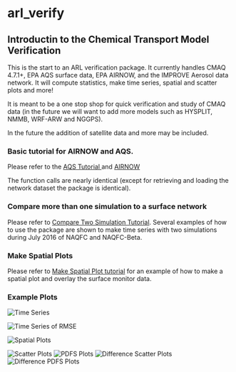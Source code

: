 # arl_verify
## Introductin to the Chemical Transport Model Verification


This is the start to an ARL verification package.  It currently handles CMAQ 4.7.1+, EPA AQS surface data, EPA AIRNOW, and the IMPROVE Aerosol data network.  It will compute statistics, make time series, spatial and scatter plots and more!  

It is meant to be a one stop shop for quick verification and study of CMAQ data (in the future we will want to add more models such as HYSPLIT, NMMB, WRF-ARW and NGGPS).  

In the future the addition of satellite data and more may be included.

### Basic tutorial for AIRNOW and AQS.  

Please refer to the [AQS Tutorial ](https://github.com/bakerbd/arl_verify/wiki/Compare-CMAQ-to-AQS) and [AIRNOW](https://github.com/bakerbd/arl_verify/wiki/Comparing-CMAQ-and-AirNow)

The function calls are nearly identical (except for retrieving and loading the network dataset the package is identical).  

### Compare more than one simulation to a surface network

Please refer to [Compare Two Simulation Tutorial](https://github.com/bakerbd/arl_verify/wiki/Comparing-two-CMAQ-Simulations-Plotting-Overlay-Example).  Several examples of how to use the package are shown to make time series with two simulations during July 2016 of NAQFC and NAQFC-Beta.

### Make Spatial Plots

Please refer to [Make Spatial Plot tutorial](https://github.com/bakerbd/arl_verify/wiki/Creating-Spatial-Plots-from-AIRNOW-and-CMAQ) for an example of how to make a spatial plot and overlay the surface monitor data.  

### Example Plots

![Time Series](https://raw.githubusercontent.com/bakerbd/arl_verify/master/sample_figures/pm2.5_timeseries.jpg)

![Time Series of RMSE](https://raw.githubusercontent.com/bakerbd/arl_verify/master/sample_figures/pm2.5_timeseries_rmse.jpg)

![Spatial Plots](https://github.com/bakerbd/arl_verify/blob/master/sample_figures/ozone_spatial.jpg?raw=true)

![Scatter Plots](https://github.com/bakerbd/arl_verify/blob/master/sample_figures/no2_scatter.jpg?raw=true)
![PDFS Plots](https://github.com/bakerbd/arl_verify/blob/master/sample_figures/no2_pdf.jpg?raw=true)
![Difference Scatter Plots](https://github.com/bakerbd/arl_verify/blob/master/sample_figures/no2_diffscatter.jpg?raw=true)
![Difference PDFS Plots](https://github.com/bakerbd/arl_verify/blob/master/sample_figures/no2_diffpdf.jpg?raw=true)

